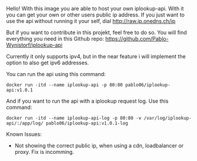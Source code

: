 Hello! With this image you are able to host your own iplookup-api. 
With it you can get your own or other users public ip address.
If you just want to use the api without running it your self, dial http://raw.ip.onedns.ch/ip

But if you want to contribute in this projekt, feel free to do so. You will find everything you need in this Github repo:
https://github.com/Pablo-Wynistorf/iplookup-api

Currently it only supports ipv4, but in the near feature i will implement the option to also get ipv6 addresses.

You can run the api using this command:

```
docker run -itd --name iplookup-api -p 80:80 pablo06/iplookup-api:v1.0.1
```

And if you want to run the api with a iplookup request log. Use this command:

```
docker run -itd --name iplookup-api-log -p 80:80 -v /var/log/iplookup-api/:/app/log/ pablo06/iplookup-api:v1.0.1-log
```



Known Issues:
- Not showing the correct public ip, when using a cdn, loadbalancer or proxy. Fix is incomming.
